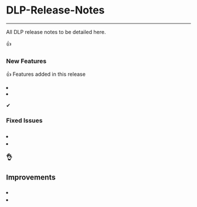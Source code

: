 # DLP-Release-Notes
<hr>
All DLP release notes to be detailed here.

👍<h3>New Features</h3>
👍
Features added in this release
<li/>
<li/>
<br>

✔<h3>Fixed Issues<h3>
<li/>
<li/>
<br>

👌<h3>Improvements</h3>
<li/>
<li/>
<br>


